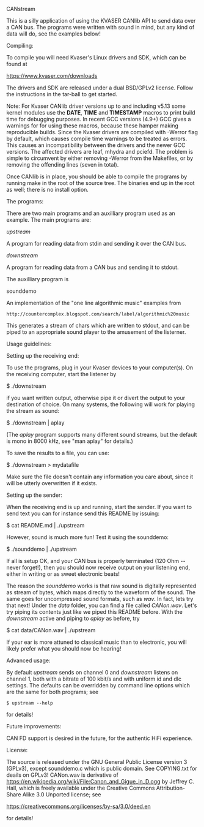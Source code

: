 CANstream

This is a silly application of using the KVASER CANlib API to send data over
a CAN bus.  The programs were written with sound in mind, but any kind of
data will do, see the examples below!

Compiling:

To compile you will need Kvaser's Linux drivers and SDK, which can be found at

  https://www.kvaser.com/downloads

The drivers and SDK are released under a dual BSD/GPLv2 license. Follow the
instructions in the tar-ball to get started.

Note: For Kvaser CANlib driver versions up to and including v5.13 some kernel
modules use the __DATE__, __TIME__ and __TIMESTAMP__ macros to print build time
for debugging purposes.  In recent GCC versions (4.9+) GCC gives a warnings for
for using these macros, because these hamper making reproducible builds.  Since
the Kvaser drivers are compiled with -Werror flag by default, which causes
compile time warnings to be treated as errors.  This causes an incompatibility
between the drivers and the newer GCC versions.  The affected drivers are leaf,
mhydra and pciefd.  The problem is simple to circumvent by either removing
-Werror from the Makefiles, or by removing the offending lines (seven in
total).

Once CANlib is in place, you should be able to compile the programs by running
make in the root of the source tree.  The binaries end up in the root as well;
there is no install option.


The programs:

There are two main programs and an auxilliary program used as an example.  The
main programs are:

_upstream_

A program for reading data from stdin and sending it over the CAN bus.

_downstream_

A program for reading data from a CAN bus and sending it to stdout.

The auxilliary program is

sounddemo

An implementation of the "one line algorithmic music" examples from

    http://countercomplex.blogspot.com/search/label/algorithmic%20music

This generates a stream of chars which are written to stdout, and can be piped
to an appropriate sound player to the amusement of the listerner.


Usage guidelines:

Setting up the receiving end:

To use the programs, plug in your Kvaser devices to your computer(s). On the
receiving computer, start the listener by

  $ ./downstream

if you want written output, otherwise pipe it or divert the output to your
destination of choice.  On many systems, the following will work for playing
the stream as sound:

  $ ./downstream | aplay

(The _aplay_ program supports many different sound streams, but the default is
mono in 8000 kHz, see "man aplay" for details.)

To save the results to a file, you can use:

  $ ./downstream > mydatafile

Make sure the file doesn't contain any information you care about, since it
will be utterly overwritten if it exists.


Setting up the sender:

When the receiving end is up and running, start the sender.  If you want to
send text you can for instance send this README by issuing:

  $ cat README.md | ./upstream

However, sound is much more fun!  Test it using the sounddemo:

  $ ./sounddemo | ./upstream

If all is setup OK, and your CAN bus is properly terminated (120 Ohm -- never
forget!), then you should now receive output on your listening end, either in
writing or as sweet electronic beats!

The reason the _sounddemo_ works is that raw sound is digitally represented as
stream of bytes, which maps directly to the waveform of the sound.  The same
goes for uncompressed sound formats, such as _wav_. In fact, lets try that
next!  Under the _data_ folder, you can find a file called _CANon.wav_.  Let's
try piping its contents just like we piped this README before.  With the
_downstream_ active and piping to _aplay_ as before, try

  $ cat data/CANon.wav | ./upstream

If your ear is more attuned to classical music than to electronic, you will
likely prefer what you should now be hearing!


Advanced usage:

By default _upstream_ sends on channel 0 and _downstream_ listens on channel 1,
both with a bitrate of 100 kbit/s and with uniform id and dlc settings.  The
defaults can be overridden by command line options which are the same for both
programs; see

    $ upstream --help

for details!


Future improvements:

CAN FD support is desired in the future, for the authentic HiFi experience.


License:

The source is released under the GNU General Public License version 3 (GPLv3),
except sounddemo.c which is public domain. See COPYING.txt for deails on GPLv3!
CANon.wav is derivative of
  https://en.wikipedia.org/wiki/File:Canon_and_Gigue_in_D.ogg
by Jeffrey C. Hall, which is freely available under the Creative Commons
Attribution-Share Alike 3.0 Unported license; see

  https://creativecommons.org/licenses/by-sa/3.0/deed.en

for details!

